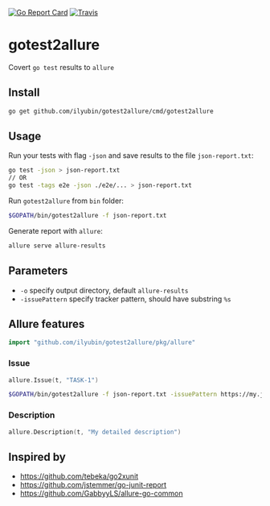 [![Go Report Card](https://goreportcard.com/badge/github.com/ilyubin/gotest2allure)](https://goreportcard.com/report/github.com/ilyubin/gotest2allure)
[![Travis](https://travis-ci.org/ilyubin/gotest2allure.svg?branch=master)](https://travis-ci.org/ilyubin/gotest2allure)

# gotest2allure
Covert `go test` results to `allure`


## Install

```bash
go get github.com/ilyubin/gotest2allure/cmd/gotest2allure

```

## Usage

Run your tests with flag `-json` and save results to the file `json-report.txt`:

```bash
go test -json > json-report.txt
// OR
go test -tags e2e -json ./e2e/... > json-report.txt
```

Run `gotest2allure` from `bin` folder:

```bash
$GOPATH/bin/gotest2allure -f json-report.txt 
```

Generate report with `allure`:

```bash
allure serve allure-results
```

## Parameters

* `-o` specify output directory, default `allure-results`
* `-issuePattern` specify tracker pattern, should have substring `%s`

## Allure features

```go
import "github.com/ilyubin/gotest2allure/pkg/allure"
```

### Issue

```go
allure.Issue(t, "TASK-1")
```

```bash
$GOPATH/bin/gotest2allure -f json-report.txt -issuePattern https://my.jira.com/browse/%s
```

### Description

```go
allure.Description(t, "My detailed description")
```

## Inspired by

- https://github.com/tebeka/go2xunit
- https://github.com/jstemmer/go-junit-report
- https://github.com/GabbyyLS/allure-go-common
